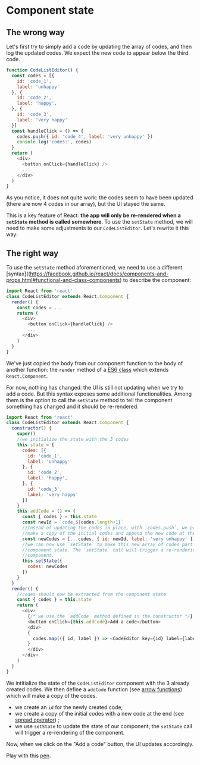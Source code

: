 # Component state

## The wrong way

Let's first try to simply add a code by updating the array of codes, and then log the updated codes. We expect the new code to appear below the third code.

```javascript
function CodeListEditor() {
  const codes = [{
    id: 'code_1',
    label: 'unhappy'
  }, {
    id: 'code_2',
    label: 'happy',
  }, {
    id: 'code_3',
    label: 'very happy'
  }]
  const handleClick = () => {
    codes.push({ id: 'code_4', label: 'very unhappy' })
    console.log('codes:', codes)
  }
  return (
    <div>
      <button onClick={handleClick} />
      ...
    </div>
  )
}
```

<p
  data-height="434"
  data-theme-id="dark"
  data-slug-hash="dNzZxG"
  data-default-tab="js,result"
  data-user="BoogalooJB"
  data-embed-version="2"
  data-pen-title="React and Redux within Pogues - Listening to events - The wrong way"
  class="codepen" />


As you notice, it does not quite work: the codes seem to have been updated (there are now 4 codes in our array), but the UI stayed the same.

This is a key feature of React: **the app will only be re-rendered when a `setState` method is called somewhere**. To use the `setState` method, we will need to make some adjustments to our `CodeListEditor`. Let's rewrite it this way:

## The right way

To use the `setState` method aforementioned, we need to use a different [syntax]((https://facebook.github.io/react/docs/components-and-props.html#functional-and-class-components) to describe the component: 

```javascript
import React from 'react'
class CodeListEditor extends React.Component {
  render() {
    const codes = ...
    return (
      <div>
        <button onClick={handleClick} />
        ...
      </div>
    )
  }
}
```

We've just copied the body from our component function to the body of another function: the `render` method of a [ES6 class](https://developer.mozilla.org/en/docs/Web/JavaScript/Reference/Classes) which extends `React.Component`.

For now, nothing has changed: the UI is still not updating when we try to add a code. But this syntax exposes some additional functionalities. Among them is the option to call the `setState` method to tell the component something has changed and it should be re-rendered. 

```javascript
import React from 'react'
class CodeListEditor extends React.Component {
  constructor() {
    super()
    //we initialize the state with the 3 codes
    this.state = {
      codes: [{
        id: 'code_1',
        label: 'unhappy'
      }, {
        id: 'code_2',
        label: 'happy',
      }, {
        id: 'code_3',
        label: 'very happy'
      }]
    }
    this.addCode = () => {
      const { codes } = this.state
      const newId = `code_${codes.length+1}`
      //Insead of updating the codes in place, with `codes.push`, we prefer to
      //make a copy of the initial codes and append the new code at the end.
      const newCodes = [...codes, { id: newId, label: 'very unhappy' }]
      //we can now use `setState` to make this new array of codes part of the
      //component state. The `setState` call will trigger a re-rendering of the
      //component.
      this.setState({
        codes: newCodes
      })
    }
  }
  render() {
    //codes should now be extracted from the component state
    const { codes } = this.state
    return (
      <div>
        {/* we use the `addCode` method defined in the constructor */}
        <button onClick={this.addCode}>Add a code</button>
        <div>
        {
          codes.map(({ id, label }) => <CodeEditor key={id} label={label} />)
        }
        </div>
      </div>
    )
  }
}
```

We intitialize the state of the `CodeListEditor` component with the 3 already created codes. We then define a `addCode` function (see [arrow functions](/doc/javascript/syntax.md#arrow-functions)) which will make a copy of the codes.

- we create an `id` for the newly created code;
- we create a copy of the initial codes with a new code at the end (see [spread operator]()) ;
- we use `setState` to update the state of our component; the `setState` call will trigger a re-rendering of the component.

Now, when we click on the "Add a code" button, the UI updates accordingly.

Play with this [pen](http://codepen.io/BoogalooJB/pen/VPMQby).

<!-- Add script to embed codepens -->
<script async src="https://production-assets.codepen.io/assets/embed/ei.js"></script>
<p
  data-height="434"
  data-theme-id="dark"
  data-slug-hash="VPMQby"
  data-default-tab="js,result"
  data-user="BoogalooJB"
  data-embed-version="2"
  data-pen-title="React and Redux within Pogues"
  class="codepen" />

<!-- Add script to embed codepens -->
<script async src="https://production-assets.codepen.io/assets/embed/ei.js"></script>
